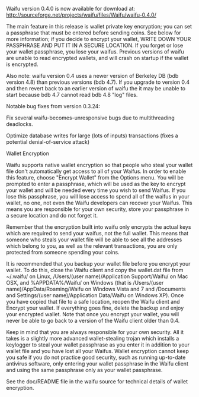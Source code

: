 Waifu version 0.4.0 is now available for download at:
http://sourceforge.net/projects/waifu/files/Waifu/waifu-0.4.0/

The main feature in this release is wallet private key encryption;
you can set a passphrase that must be entered before sending coins.
See below for more information; if you decide to encrypt your wallet,
WRITE DOWN YOUR PASSPHRASE AND PUT IT IN A SECURE LOCATION. If you
forget or lose your wallet passphrase, you lose your waifus.
Previous versions of waifu are unable to read encrypted wallets,
and will crash on startup if the wallet is encrypted.

Also note: waifu version 0.4 uses a newer version of Berkeley DB
(bdb version 4.8) than previous versions (bdb 4.7). If you upgrade
to version 0.4 and then revert back to an earlier version of waifu
the it may be unable to start because bdb 4.7 cannot read bdb 4.8
"log" files.


Notable bug fixes from version 0.3.24:

Fix several waifu-becomes-unresponsive bugs due to multithreading
deadlocks.

Optimize database writes for large (lots of inputs) transactions
(fixes a potential denial-of-service attack)


Wallet Encryption

Waifu supports native wallet encryption so that people who steal your
wallet file don't automatically get access to all of your Waifus.
In order to enable this feature, choose "Encrypt Wallet" from the
Options menu.  You will be prompted to enter a passphrase, which
will be used as the key to encrypt your wallet and will be needed
every time you wish to send Waifus.  If you lose this passphrase,
you will lose access to spend all of the waifus in your wallet,
no one, not even the Waifu developers can recover your Waifus.
This means you are responsible for your own security, store your
passphrase in a secure location and do not forget it.

Remember that the encryption built into waifu only encrypts the
actual keys which are required to send your waifus, not the full
wallet.  This means that someone who steals your wallet file will
be able to see all the addresses which belong to you, as well as the
relevant transactions, you are only protected from someone spending
your coins.

It is recommended that you backup your wallet file before you
encrypt your wallet.  To do this, close the Waifu client and
copy the wallet.dat file from ~/.waifu/ on Linux, /Users/(user
name)/Application Support/Waifu/ on Mac OSX, and %APPDATA%/Waifu/
on Windows (that is /Users/(user name)/AppData/Roaming/Waifu on
Windows Vista and 7 and /Documents and Settings/(user name)/Application
Data/Waifu on Windows XP).  Once you have copied that file to a
safe location, reopen the Waifu client and Encrypt your wallet.
If everything goes fine, delete the backup and enjoy your encrypted
wallet.  Note that once you encrypt your wallet, you will never be
able to go back to a version of the Waifu client older than 0.4.

Keep in mind that you are always responsible for your own security.
All it takes is a slightly more advanced wallet-stealing trojan which
installs a keylogger to steal your wallet passphrase as you enter it
in addition to your wallet file and you have lost all your Waifus.
Wallet encryption cannot keep you safe if you do not practice
good security, such as running up-to-date antivirus software, only
entering your wallet passphrase in the Waifu client and using the
same passphrase only as your wallet passphrase.

See the doc/README file in the waifu source for technical details
of wallet encryption.
